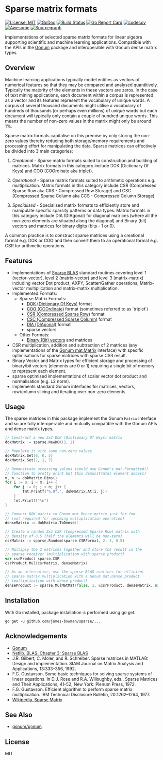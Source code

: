 # Sparse matrix formats
[![License: MIT](https://img.shields.io/badge/License-MIT-yellow.svg)](https://opensource.org/licenses/MIT)
[![GoDoc](https://godoc.org/github.com/james-bowman/sparse?status.svg)](https://godoc.org/github.com/james-bowman/sparse)
[![Build Status](https://travis-ci.org/james-bowman/sparse.svg?branch=master)](https://travis-ci.org/james-bowman/sparse)
[![Go Report Card](https://goreportcard.com/badge/github.com/james-bowman/sparse)](https://goreportcard.com/report/github.com/james-bowman/sparse)
[![codecov](https://codecov.io/gh/james-bowman/sparse/branch/master/graph/badge.svg)](https://codecov.io/gh/james-bowman/sparse)
[![Awesome](https://cdn.rawgit.com/sindresorhus/awesome/d7305f38d29fed78fa85652e3a63e154dd8e8829/media/badge.svg)](https://github.com/avelino/awesome-go)
[![Sourcegraph](https://sourcegraph.com/github.com/james-bowman/sparse/-/badge.svg)](https://sourcegraph.com/github.com/james-bowman/sparse?badge)

Implementations of selected sparse matrix formats for linear algebra supporting scientific and machine learning applications.  Compatible with the APIs in the [Gonum](http://www.gonum.org/) package and interoperable with Gonum dense matrix types.

## Overview

Machine learning applications typically model entities as vectors of numerical features so that they may be compared and analysed quantitively.  Typically the majority of the elements in these vectors are zeros. In the case of text mining applications, each document within a corpus is represented as a vector and its features represent the vocabulary of unique words.  A corpus of several thousand documents might utilise a vocabulary of hundreds of thousands (or perhaps even millions) of unique words but each document will typically only contain a couple of hundred unique words.  This means the number of non-zero values in the matrix might only be around 1%.

Sparse matrix formats capitalise on this premise by only storing the non-zero values thereby reducing both storage/memory requirements and processing effort for manipulating the data.  Sparse matrices can effectively be divided into 3 main categories:

1. *Creational* - Sparse matrix formats suited to construction and building of matrices.  Matrix formats in this category include DOK (Dictionary Of Keys) and COO (COOrdinate aka triplet).

2. *Operational* - Sparse matrix formats suited to arithmetic operations e.g. multiplication.  Matrix formats in this category include CSR (Compressed Sparse Row aka CRS - Compressed Row Storage) and CSC (Compressed Sparse Column aka CCS - Compressed Column Storage)

3. *Specialised* - Specialised matrix formats to efficiently store and manipulate specific sparsity patterns or data types.  Matrix formats in this category include DIA (DIAgonal) for diagonal matrices (where all the non-zero elements are situated along the diagonal) and Binary (bit) vectors and matrices for binary digits (bits - 1 or 0).

A common practice is to construct sparse matrices using a creational format e.g. DOK or COO and then convert them to an operational format e.g. CSR for arithmetic operations.

## Features

* Implementations of [Sparse BLAS](http://www.netlib.org/blas/blast-forum/chapter3.pdf) standard routines covering level 1 (vector-vector), level 2 (matrix-vector) and level 3 (matrix-matrix) including vector Dot product, AXPY, Scatter/Gather operations, Matrix-vector multiplication and matrix-matrix multiplication.
* Implemented Formats:
    * Sparse Matrix Formats:
        * [DOK (Dictionary Of Keys)](https://en.wikipedia.org/wiki/Sparse_matrix#Dictionary_of_keys_(DOK)) format
        * [COO (COOrdinate)](https://en.wikipedia.org/wiki/Sparse_matrix#Coordinate_list_(COO)) format (sometimes referred to as 'triplet')
        * [CSR (Compressed Sparse Row)](https://en.wikipedia.org/wiki/Sparse_matrix#Compressed_sparse_row_(CSR,_CRS_or_Yale_format)) format
        * [CSC (Compressed Sparse Column)](https://en.wikipedia.org/wiki/Sparse_matrix#Compressed_sparse_column_(CSC_or_CCS)) format
        * [DIA (DIAgonal)](https://en.wikipedia.org/wiki/Sparse_matrix#Diagonal) format
        * sparse vectors
    * Other Formats:
        * [Binary (Bit) vectors](https://en.wikipedia.org/wiki/Bit_array) and matrices
* CSR multiplication, addition and subtraction of 2 matrices (any implementations of the [Gonum mat.Matrix](https://godoc.org/gonum.org/v1/gonum/mat#Matrix) interface) with specific optimisations for sparse matrices with sparse CSR result.
* Binary Vector and Matrix types for efficient storage and processing of binary/bit vectors (elements are 0 or 1) requiring a single bit of memory to represent each element.
* sparse optimised implementations of scalar vector dot product and normalisation (e.g. L2 norm).
* Implements standard Gonum interfaces for matrices, vectors, row/column slicing and iterating over non-zero elements

## Usage

The sparse matrices in this package implement the Gonum `Matrix` interface and so are fully interoperable and mutually compatible with the Gonum APIs and dense matrix types.

``` go
// Construct a new 3x2 DOK (Dictionary Of Keys) matrix
dokMatrix := sparse.NewDOK(3, 2)

// Populate it with some non-zero values
dokMatrix.Set(0, 0, 5)
dokMatrix.Set(2, 1, 7)

// Demonstrate accessing values (could use Gonum's mat.Formatted()
// function to pretty print but this demonstrates element access)
m, n := dokMatrix.Dims()
for i := 0; i < m; i++ {
    for j := 0; j < n; j++ {
        fmt.Printf("%.0f,", dokMatrix.At(i, j))
    }
    fmt.Printf("\n")
}

// Convert DOK matrix to Gonum mat.Dense matrix just for fun
// (not required for upcoming multiplication operation)
denseMatrix := dokMatrix.ToDense()

// Create a random 2x3 CSR (Compressed Sparse Row) matrix with
// density of 0.5 (half the elements will be non-zero)
csrMatrix := sparse.Random(sparse.CSRFormat, 2, 3, 0.5)

// Multiply the 2 matrices together and store the result in the
// sparse receiver (multiplication with sparse product)
var csrProduct sparse.CSR
csrProduct.Mul(csrMatrix, denseMatrix)

// As an alternative, use the sparse BLAS routines for efficient
// sparse matrix multiplication with a Gonum mat.Dense product
// (multiplication with dense product)
denseProduct := sparse.MulMatMat(false, 1, &csrProduct, denseMatrix, nil)
```

## Installation

With Go installed, package installation is performed using go get.

```
go get -u github.com/james-bowman/sparse/...
```

## Acknowledgements

* [Gonum](http://www.gonum.org/)
* [Netlib. BLAS. Chapter 3: Sparse BLAS](http://www.netlib.org/blas/blast-forum/chapter3.pdf)
* J.R. Gilbert, C. Moler, and R. Schreiber. Sparse matrices in
MATLAB: Design and implementation. SIAM Journal on Matrix Analysis and
Applications, 13:333–356, 1992.
* F.G. Gustavson. Some basic techniques for solving sparse systems
of linear equations. In D.J. Rose and R.A. Willoughby, eds., Sparse Matrices and
Their Applications, 41–52, New York: Plenum Press, 1972.
* F.G. Gustavson. Efficient algorithm to perform sparse matrix
multiplication. IBM Technical Disclosure Bulletin, 20:1262–1264, 1977.
* [Wikipedia. Sparse Matrix](https://en.wikipedia.org/wiki/Sparse_matrix)

## See Also

* [gonum/gonum](https://github.com/gonum/gonum)

## License

MIT